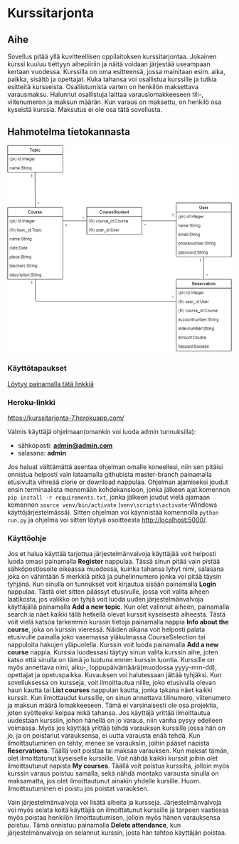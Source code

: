 # Kurssitarjonta
## Aihe

Sovellus pitää yllä kuvitteellisen oppilaitoksen kurssitarjontaa. Jokainen kurssi kuuluu tiettyyn aihepiiriin ja näitä voidaan järjestää useampaan kertaan vuodessa. Kurssilla on oma esitteensä, jossa mainitaan esim. aika, paikka, sisältö ja opettajat. Kuka tahansa voi osallistua kurssille ja tutkia esitteitä kursseista. Osallistumista varten on henkilön maksettava varausmaksu. Halunnut osallistuja laittaa varauslomakkeeseen tili-, viitenumeron ja maksun määrän. Kun varaus on maksettu, on henkilö osa kyseistä kurssia. Maksutus ei ole osa tätä sovellusta.

## Hahmotelma tietokannasta


![](https://github.com/SamiP7/Kurssitarjonta/blob/master/documentation/pictures/kaavio.png)

### Käyttötapaukset

[Löytyy painamalla tätä linkkiä](https://github.com/SamiP7/Kurssitarjonta/blob/master/documentation/toiminnallisuuksia.md)


### Heroku-linkki

https://kurssitarjonta-7.herokuapp.com/

Valmis käyttäjä ohjelmaan(omankin voi luoda admin tunnuksilla): 
* sähköposti: **admin@admin.com**
* salasana: **admin**

Jos haluat välttämättä asentaa ohjelman omalle koneellesi, niin sen pitäisi onnistua helposti vain lataamalla githubista master-branch painamalla etusivulta vihreää clone or download nappulaa. Ohjelman ajamiseksi joudut ensin terminaalista menemään kohdekansioon, jonka jälkeen ajat komennon `pip install -r requirements.txt`, jonka jälkeen joudut vielä ajamaan komennon `source venv/bin/activate` (`venv\scripts\activate`-Windows käyttöjärjestelmässä). Sitten ohjelman voi käynnistää komennolla `python run.py` ja ohjelma voi sitten löytyä osoitteesta [http://localhost:5000/](http://localhost:5000/).
### Käyttöohje

Jos et halua käyttää tarjottua järjestelmänvalvoja käyttäjää voit helposti luoda omasi painamalla **Register** nappulaa. Tässä sinun pitää vain pistää sähköpostiosoite oikeassa muodossa, kuinka tahansa lyhyt nimi, salasana joka on vähintään 5 merkkiä pitkä ja puhelinnumero jonka voi pitää täysin tyhjänä. Kun sinulla on tunnukset voit kirjautua sisään painamalla **Login** nappulaa. Tästä olet sitten päässyt etusivulle, jossa voit valita aiheen laatikosta, jos valikko on tyhjä voit luoda uuden järjestelmänvalvoja käyttäjällä painamalla **Add a new topic**. Kun olet valinnut aiheen, painamalla search:ia näet kaikki tällä hetkellä olevat kurssit kyseisestä aiheesta. Tästä voit vielä katsoa tarkemmin kurssin tietoja painamalla nappia **Info about the course**, joka on kurssin vieressä. Näiden aikana voit helposti palata etusivulle painalla joko vasemassa yläkulmassa CourseSelection tai nappuloita hakujen yläpuolella. Kurssin voit luoda painamalla **Add a new course** nappia. Kurssia luodessasi täytyy sinun valita kurssin aihe, joten katso että sinulla on tämä jo luotuna ennen kurssin luontia. Kurssille on myös annettava nimi, alku-, loppupäivämäärä(muodossa yyyy-mm-dd), opettajat ja opetuspaikka. Kuvauksen voi halutessaan jättää tyhjäksi. Kun sovelluksessa on kursseja, voit ilmoittautua niille, joko etusivulla olevan haun kautta tai **List courses** nappulan kautta, jonka takana näet kaikki kurssit. Kun ilmottaudut kurssille, on sinun annettava tilinumero, viitenumero ja maksun määrä lomakkeeseen. Tämä ei varsinaisesti ole osa projektia, joten syötteeksi kelpaa mikä tahansa. Jos käyttäjä yrittää ilmoittautua uudestaan kurssiin, johon hänellä on jo varaus, niin vanha pysyy edelleen voimassa. Myös jos käyttäjä yrittää tehdä varauksen kurssille jossa hän on jo, ja on poistanut varauksensa, ei uutta varausta enää tehdä. Kun ilmoittautuminen on tehty, menee se varauksiin, joihin pääset napista **Reservations**. Täällä voit poistaa tai maksaa varauksen. Kun maksat tämän, olet ilmoittatunut kyseiselle kurssille. Voit nähdä kaikki kurssit joihin olet ilmoittautunut napista **My courses**. Täällä voit poistua kurssilta, jolloin myös kurssin varaus poistuu samalla, sekä nähdä montako varausta sinulla on maksamatta, jos olet ilmoittautunut ainakin yhdelle kursille. Huom. ilmoittautuminen ei poistu jos poistat varauksen.

Vain järjestelmänvalvoja voi lisätä aiheita ja kursseja. Järjestelmänvalvoja voi myös selata keitä käyttäjiä on ilmoittatunut kurssille ja tarpeen vaatiessa myös poistaa henkilön ilmoittautumisen, jolloin myös hänen varauksensa poistuu. Tämä onnistuu painamalla **Delete attendance**, kun järjestelmänvalvoja on selannut kurssin, josta hän tahtoo käyttäjän poistaa.
